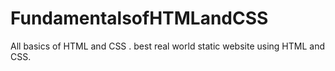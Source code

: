 # FundamentalsofHTMLandCSS
All basics of HTML and CSS . best real world static website using HTML and CSS.
